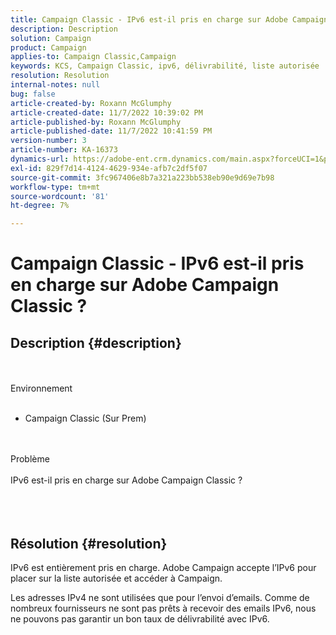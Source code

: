 ```yaml
---
title: Campaign Classic - IPv6 est-il pris en charge sur Adobe Campaign Classic ?
description: Description
solution: Campaign
product: Campaign
applies-to: Campaign Classic,Campaign
keywords: KCS, Campaign Classic, ipv6, délivrabilité, liste autorisée
resolution: Resolution
internal-notes: null
bug: false
article-created-by: Roxann McGlumphy
article-created-date: 11/7/2022 10:39:02 PM
article-published-by: Roxann McGlumphy
article-published-date: 11/7/2022 10:41:59 PM
version-number: 3
article-number: KA-16373
dynamics-url: https://adobe-ent.crm.dynamics.com/main.aspx?forceUCI=1&pagetype=entityrecord&etn=knowledgearticle&id=4cfcb5f4-ec5e-ed11-9561-6045bd006704
exl-id: 829f7d14-4124-4629-934e-afb7c2df5f07
source-git-commit: 3fc967406e8b7a321a223bb538eb90e9d69e7b98
workflow-type: tm+mt
source-wordcount: '81'
ht-degree: 7%

---
```


# Campaign Classic - IPv6 est-il pris en charge sur Adobe Campaign Classic ?

## Description {#description}

<br><br>Environnement<br><br>
- Campaign Classic (Sur Prem)

<br><br>Problème<br><br>IPv6 est-il pris en charge sur Adobe Campaign Classic ?<br><br> <br><br>

## Résolution {#resolution}


IPv6 est entièrement pris en charge. Adobe Campaign accepte l’IPv6 pour placer sur la liste autorisée et accéder à Campaign.

Les adresses IPv4 ne sont utilisées que pour l’envoi d’emails. Comme de nombreux fournisseurs ne sont pas prêts à recevoir des emails IPv6, nous ne pouvons pas garantir un bon taux de délivrabilité avec IPv6.
